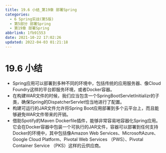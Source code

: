 ```yaml
---
title: 19.6 小结_第19章 部署Spring
categories: 
  - 6 Spring实战(第5版)
  - 第5部分 部署Spring
  - 第19章 部署Spring
abbrlink: 1fb91553
date: 2021-10-22 17:02:26
updated: 2022-04-03 01:21:18
---
```

# 19.6 小结
- Spring应用可以部署到多种不同的环境中，包括传统的应用服务器、像Cloud Foundry这样的平台即服务环境，或者Docker容器。
- 在构建WAR文件的时候，我们应当包含一个SpringBootServletInitializr的子类，确保Spring的DispatcherServlet恰当地进行了配置。
- 构建可运行的JAR文件允许将Spring Boot应用部署到多个云平台上，而且能够避免WAR文件带来的开销。
- 借助Spotify的Maven Dockerfile插件，能够非常容易地容器化Spring应用。它会在Docker容器中包装一个可执行的JAR文件，容器可以部署到任何支持Docker的环境中，其中包括像Amazon Web Services、MicrosoftAzure、Google Cloud Platform、Pivotal Web Services （PWS）、Pivotal Container Service （PKS）这样的云供应商。
